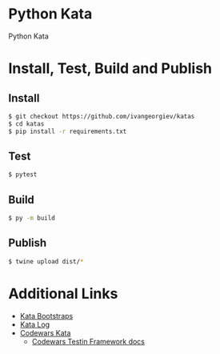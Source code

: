 # Python Kata
Python Kata

# Install, Test, Build and Publish
## Install

```bash
$ git checkout https://github.com/ivangeorgiev/katas
$ cd katas
$ pip install -r requirements.txt
```

## Test
```bash
$ pytest
```

## Build

```bash
$ py -m build
```

## Publish
```bash
$ twine upload dist/*
```

# Additional Links
* [Kata Bootstraps](https://github.com/swkBerlin/kata-bootstraps)
* [Kata Log](https://kata-log.rocks/index.html)
* [Codewars Kata](https://www.codewars.com/kata/)
  - [Codewars Testin Framework docs](https://docs.codewars.com/languages/python/codewars-test/)
